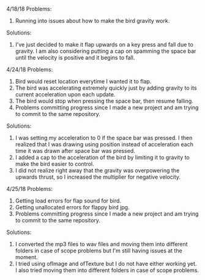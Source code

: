 4/18/18
Problems:
1) Running into issues about how to make the bird gravity work.

Solutions:
1) I've just decided to make it flap upwards on a key press and fall due to gravity.
I am also considering putting a cap on spamming the space bar until the velocity is positive and it begins to fall.

4/24/18
Problems:
1) Bird would reset location everytime I wanted it to flap.
2) The bird was accelerating extremely quickly just by adding gravity to its current acceleration upon each update.
3) The bird would stop when pressing the space bar, then resume falling.
4) Problems committing progress since I made a new project and am trying to commit to the same repository.

Solutions:
1) I was setting my acceleration to 0 if the space bar was pressed. I then realized that I was drawing using position instead of acceleration each time it was drawn after space bar was pressed.
2) I added a cap to the acceleration of the bird by limiting it to gravity to make the bird easier to control.
3) I did not realize right away that the gravity was overpowering the upwards thrust, so I increased the multiplier for negative velocity.

4/25/18
Problems:
1) Getting load errors for flap sound for bird.
2) Getting unallocated errors for flappy bird jpg.
3) Problems committing progress since I made a new project and am trying to commit to the same repository.

Solutions:
1) I converted the mp3 files to wav files and moving them into different folders in case of scope problems but I'm still having issues at the moment.
2) I tried using ofImage and ofTexture but I do not have either working yet. I also tried moving them into different folders in case of scope problems.
